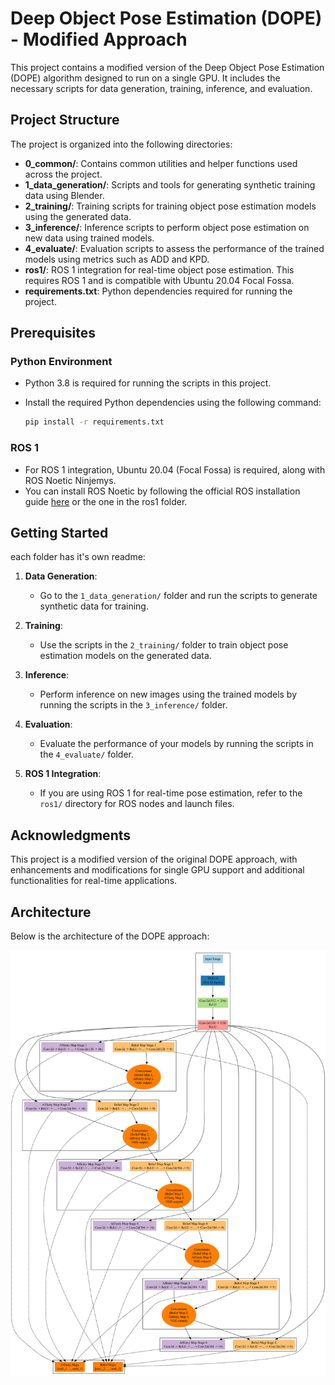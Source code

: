 # Deep Object Pose Estimation (DOPE) - Modified Approach

This project contains a modified version of the Deep Object Pose Estimation (DOPE) algorithm designed to run on a single GPU. It includes the necessary scripts for data generation, training, inference, and evaluation.

## Project Structure

The project is organized into the following directories:

- **0_common/**: Contains common utilities and helper functions used across the project.
- **1_data_generation/**: Scripts and tools for generating synthetic training data using Blender.
- **2_training/**: Training scripts for training object pose estimation models using the generated data.
- **3_inference/**: Inference scripts to perform object pose estimation on new data using trained models.
- **4_evaluate/**: Evaluation scripts to assess the performance of the trained models using metrics such as ADD and KPD.
- **ros1/**: ROS 1 integration for real-time object pose estimation. This requires ROS 1 and is compatible with Ubuntu 20.04 Focal Fossa.
- **requirements.txt**: Python dependencies required for running the project.

## Prerequisites

### Python Environment

- Python 3.8 is required for running the scripts in this project.
- Install the required Python dependencies using the following command:

  ```bash
  pip install -r requirements.txt
  ```

### ROS 1

- For ROS 1 integration, Ubuntu 20.04 (Focal Fossa) is required, along with ROS Noetic Ninjemys.
- You can install ROS Noetic by following the official ROS installation guide [here](http://wiki.ros.org/noetic/Installation/Ubuntu) or the one in the ros1 folder.

## Getting Started
each folder has it's own readme:

1. **Data Generation**:
   - Go to the `1_data_generation/` folder and run the scripts to generate synthetic data for training.
  
2. **Training**:
   - Use the scripts in the `2_training/` folder to train object pose estimation models on the generated data.

3. **Inference**:
   - Perform inference on new images using the trained models by running the scripts in the `3_inference/` folder.

4. **Evaluation**:
   - Evaluate the performance of your models by running the scripts in the `4_evaluate/` folder.

5. **ROS 1 Integration**:
   - If you are using ROS 1 for real-time pose estimation, refer to the `ros1/` directory for ROS nodes and launch files.

## Acknowledgments

This project is a modified version of the original DOPE approach, with enhancements and modifications for single GPU support and additional functionalities for real-time applications.

## Architecture

Below is the architecture of the DOPE approach:

![Architecture](./dope_network_architecture.svg)